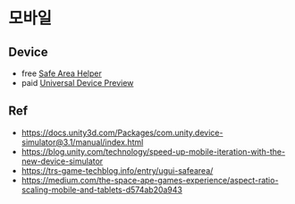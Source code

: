# 모바일

## Device

- free [Safe Area Helper](https://assetstore.unity.com/packages/tools/gui/safe-area-helper-130488)
- paid [Universal Device Preview](https://assetstore.unity.com/packages/tools/utilities/universal-device-preview-82015)


## Ref

- <https://docs.unity3d.com/Packages/com.unity.device-simulator@3.1/manual/index.html>
- <https://blog.unity.com/technology/speed-up-mobile-iteration-with-the-new-device-simulator>
- <https://trs-game-techblog.info/entry/ugui-safearea/>
- <https://medium.com/the-space-ape-games-experience/aspect-ratio-scaling-mobile-and-tablets-d574ab20a943>
